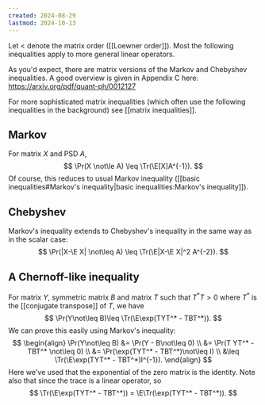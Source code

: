 ```yaml
---
created: 2024-08-29
lastmod: 2024-10-13
---
```


Let $<$ denote the matrix order ([[Loewner order]]). Most the following inequalities apply to more general linear operators. 

As you'd expect, there are matrix versions of the Markov and Chebyshev inequalities. 
A good overview is given in Appendix C here: https://arxiv.org/pdf/quant-ph/0012127

For more sophisticated matrix inequalities (which often use the following inequalities in the background) see [[matrix inequalities]]. 

## Markov 
For matrix $X$ and PSD $A$, 
$$
\Pr(X \not\le A) \leq \Tr(\E[X]A^{-1}).
$$
Of course, this reduces to usual  Markov inequality ([[basic inequalities#Markov's inequality|basic inequalities:Markov's inequality]]).  

## Chebyshev 
Markov's inequality extends to Chebyshev's inequality in the same way as in the scalar case: 
$$
\Pr(|X-\E X| \not\leq A) \leq \Tr(\E|X-\E X|^2 A^{-2}).
$$

## A Chernoff-like inequality 
For matrix $Y$, symmetric matrix $B$ and matrix $T$ such that $T^* T >0$ where $T^*$ is the [[conjugate transpose]] of $T$, we have 
$$
\Pr(Y\not\leq B)\leq \Tr(\E\exp(TYT^* - TBT^*)).
$$
We can prove this easily using Markov's inequality: 
$$
\begin{align}
\Pr(Y\not\leq B) &= \Pr(Y - B\not\leq 0) \\
&= \Pr(T YT^* - TBT^* \not\leq 0) \\
&= \Pr(\exp(TYT^* - TBT^*)\not\leq I) \\
&\leq \Tr(\E\exp(TYT^* - TBT^*)I^{-1}).
\end{align}
$$
Here we've used that the exponential of the zero matrix is the identity. Note also that since the trace is a linear operator, so 
$$
\Tr(\E\exp(TYT^* - TBT^*)) = \E\Tr(\exp(TYT^* - TBT^*)).
$$
